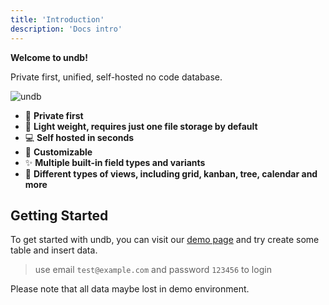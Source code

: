 ```yaml
---
title: 'Introduction'
description: 'Docs intro'
---
```


**Welcome to undb!**

Private first, unified, self-hosted no code database.

![undb](/undb.webp)

- 🔐 **Private first**
- 🎈 **Light weight, requires just one file storage by default**
- 💻 **Self hosted in seconds**
- 📝 **Customizable**
- ✨ **Multiple built-in field types and variants**
- 🌆 **Different types of views, including grid, kanban, tree, calendar and more**

## Getting Started

To get started with undb, you can visit our [demo page](https://demo.undb.xyz) and try create some table and insert data.

> use email `test@example.com` and password `123456` to login

Please note that all data maybe lost in demo environment.
